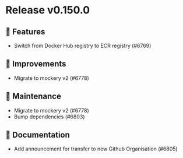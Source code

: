 # Release v0.150.0

## 🚀 Features

- Switch from Docker Hub registry to ECR registry (#6769)

## 🎯 Improvements

- Migrate to mockery v2 (#6778)

## 🧰 Maintenance

- Migrate to mockery v2 (#6778)
- Bump dependencies (#6803)

## 📝 Documentation

- Add announcement for transfer to new Github Organisation (#6805)
